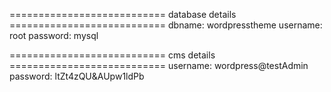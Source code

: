 =========================== database details ===========================
dbname: wordpresstheme 
username: root
password: mysql



=========================== cms details ===========================
username: wordpress@testAdmin
password: ltZt4zQU&AUpw1ldPb